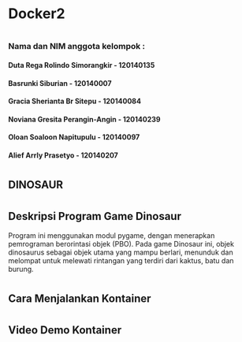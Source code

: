 # Docker2
#
### Nama dan NIM anggota kelompok :
#### Duta Rega Rolindo Simorangkir - 120140135
#### Basrunki Siburian - 120140007 
#### Gracia Sherianta Br Sitepu - 120140084
#### Noviana Gresita Perangin-Angin - 120140239
#### Oloan Soaloon Napitupulu - 120140097
#### Alief Arrly Prasetyo - 120140207
#
## DINOSAUR
#
## Deskripsi Program Game Dinosaur
Program ini menggunakan modul pygame, dengan menerapkan pemrograman berorintasi objek (PBO). Pada game Dinosaur ini, objek dinosaurus sebagai objek utama yang mampu berlari, menunduk dan melompat untuk melewati rintangan yang terdiri dari kaktus, batu dan burung.

#
## Cara Menjalankan Kontainer


#
## Video Demo Kontainer
